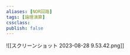 ```yaml
---
aliases: [NOR回路]
tags: [論理演算]
cssclass:
publish: false
---
```


![[スクリーンショット 2023-08-28 9.53.42.png]]